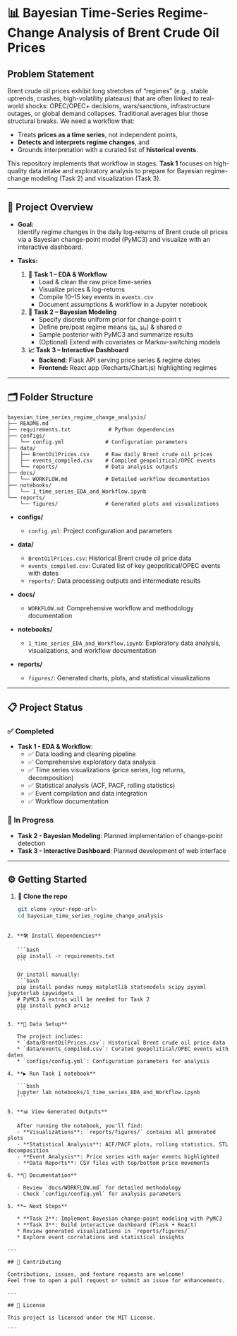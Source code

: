 # 📊 Bayesian Time-Series Regime-Change Analysis of Brent Crude Oil Prices

## Problem Statement
Brent crude oil prices exhibit long stretches of “regimes” (e.g., stable uptrends, crashes, high-volatility plateaus) that are often linked to real-world shocks: OPEC/OPEC+ decisions, wars/sanctions, infrastructure outages, or global demand collapses. Traditional averages blur those structural breaks. We need a workflow that:
- Treats **prices as a time series**, not independent points,
- **Detects and interprets regime changes**, and
- Grounds interpretation with a curated list of **historical events**.

This repository implements that workflow in stages. **Task 1** focuses on high-quality data intake and exploratory analysis to prepare for Bayesian regime-change modeling (Task 2) and visualization (Task 3).

---

## 🎯 Project Overview

- **Goal:**  
  Identify regime changes in the daily log-returns of Brent crude oil prices via a Bayesian change-point model (PyMC3) and visualize with an interactive dashboard.

- **Tasks:**  
  1. **🧪 Task 1 – EDA & Workflow**  
     - Load & clean the raw price time-series  
     - Visualize prices & log-returns  
     - Compile 10–15 key events in `events.csv`  
     - Document assumptions & workflow in a Jupyter notebook  
  2. **🧠 Task 2 – Bayesian Modeling**  
     - Specify discrete uniform prior for change-point τ  
     - Define pre/post regime means (μ₁, μ₂) & shared σ  
     - Sample posterior with PyMC3 and summarize results  
     - (Optional) Extend with covariates or Markov-switching models  
  3. **📈 Task 3 – Interactive Dashboard**  
     - **Backend:** Flask API serving price series & regime dates  
     - **Frontend:** React app (Recharts/Chart.js) highlighting regimes  

---

## 🗂️ Folder Structure

```
bayesian_time_series_regime_change_analysis/
├── README.md
├── requirements.txt            # Python dependencies
├── configs/
│   └── config.yml             # Configuration parameters
├── data/
│   ├── BrentOilPrices.csv     # Raw daily Brent crude oil prices
│   ├── events_compiled.csv    # Compiled geopolitical/OPEC events
│   └── reports/               # Data analysis outputs
├── docs/
│   └── WORKFLOW.md            # Detailed workflow documentation
├── notebooks/
│   └── 1_time_series_EDA_and_Workflow.ipynb
└── reports/
    └── figures/               # Generated plots and visualizations
```

- **configs/**  
  - `config.yml`: Project configuration and parameters  

- **data/**  
  - `BrentOilPrices.csv`: Historical Brent crude oil price data  
  - `events_compiled.csv`: Curated list of key geopolitical/OPEC events with dates  
  - `reports/`: Data processing outputs and intermediate results  

- **docs/**  
  - `WORKFLOW.md`: Comprehensive workflow and methodology documentation  

- **notebooks/**  
  - `1_time_series_EDA_and_Workflow.ipynb`: Exploratory data analysis, visualizations, and workflow documentation  

- **reports/**  
  - `figures/`: Generated charts, plots, and statistical visualizations  

---

## 📋 Project Status

### ✅ Completed
- **Task 1 - EDA & Workflow**: 
  - ✅ Data loading and cleaning pipeline
  - ✅ Comprehensive exploratory data analysis
  - ✅ Time series visualizations (price series, log returns, decomposition)
  - ✅ Statistical analysis (ACF, PACF, rolling statistics)
  - ✅ Event compilation and data integration
  - ✅ Workflow documentation

### 🚧 In Progress
- **Task 2 - Bayesian Modeling**: Planned implementation of change-point detection
- **Task 3 - Interactive Dashboard**: Planned development of web interface

---

## ⚙️ Getting Started

1. **🚀 Clone the repo**  
   ```bash
   git clone <your-repo-url>
   cd bayesian_time_series_regime_change_analysis
````

2. **🛠 Install dependencies**

   ```bash
   pip install -r requirements.txt
   ```

   Or install manually:
   ```bash
   pip install pandas numpy matplotlib statsmodels scipy pyyaml jupyterlab ipywidgets
   # PyMC3 & extras will be needed for Task 2
   pip install pymc3 arviz
   ```

3. **📂 Data Setup**

   The project includes:
   * `data/BrentOilPrices.csv`: Historical Brent crude oil price data
   * `data/events_compiled.csv`: Curated geopolitical/OPEC events with dates
   * `configs/config.yml`: Configuration parameters for analysis

4. **▶️ Run Task 1 notebook**

   ```bash
   jupyter lab notebooks/1_time_series_EDA_and_Workflow.ipynb
   ```

5. **📊 View Generated Outputs**

   After running the notebook, you'll find:
   - **Visualizations**: `reports/figures/` contains all generated plots
   - **Statistical Analysis**: ACF/PACF plots, rolling statistics, STL decomposition
   - **Event Analysis**: Price series with major events highlighted
   - **Data Reports**: CSV files with top/bottom price movements

6. **📖 Documentation**

   - Review `docs/WORKFLOW.md` for detailed methodology
   - Check `configs/config.yml` for analysis parameters

5. **➡️ Next Steps**

   * **Task 2**: Implement Bayesian change-point modeling with PyMC3
   * **Task 3**: Build interactive dashboard (Flask + React)
   * Review generated visualizations in `reports/figures/`
   * Explore event correlations and statistical insights

---

## 🤝 Contributing

Contributions, issues, and feature requests are welcome!
Feel free to open a pull request or submit an issue for enhancements.

---

## 📄 License

This project is licensed under the MIT License.

```

